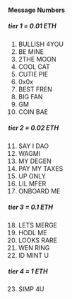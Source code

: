 #### Message Numbers
##### tier 1 = 0.01 ETH
1. BULLISH 4YOU
2. BE MINE
3. 2THE MOON
4. COOL CAT
5. CUTIE PIE
6. 0x0x
7. BEST FREN
8. BIG FAN
9. GM
10. COIN BAE
##### tier 2 = 0.02 ETH
11. SAY I DAO
12. WAGMI
13. MY DEGEN
14. PAY MY TAXES
15. UP ONLY
16. LIL MFER
17. ONBOARD ME
##### tier 3 = 0.1 ETH
18. LETS MERGE
19. HODL ME
20. LOOKS RARE
21. WEN RING
22. ID MINT U
##### tier 4 = 1 ETH
23. SIMP 4U
